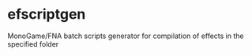 # efscriptgen
MonoGame/FNA batch scripts generator for compilation of effects in the specified folder
